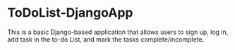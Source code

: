 # ToDoList-DjangoApp
This is a basic Django-based application that allows users to sign up, log in, add task in the to-do List, and mark the tasks complete/incomplete. 
